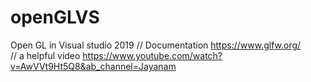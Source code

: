 # openGLVS
Open GL in Visual studio 2019
// Documentation https://www.glfw.org/ <br>
// a helpful video https://www.youtube.com/watch?v=AwVVt9Ht5Q8&ab_channel=Jayanam
